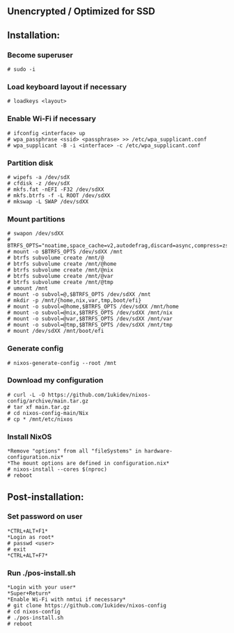 ## Unencrypted / Optimized for SSD
## Installation:
### Become superuser
```
# sudo -i
```

### Load keyboard layout if necessary
```
# loadkeys <layout>
```

### Enable Wi-Fi if necessary
```
# ifconfig <interface> up
# wpa_passphrase <ssid> <passphrase> >> /etc/wpa_supplicant.conf
# wpa_supplicant -B -i <interface> -c /etc/wpa_supplicant.conf
```

### Partition disk
```
# wipefs -a /dev/sdX
# cfdisk -z /dev/sdX
# mkfs.fat -nEFI -F32 /dev/sdXX
# mkfs.btrfs -f -L ROOT /dev/sdXX
# mkswap -L SWAP /dev/sdXX
```

### Mount partitions
```
# swapon /dev/sdXX
# BTRFS_OPTS="noatime,space_cache=v2,autodefrag,discard=async,compress=zstd"
# mount -o $BTRFS_OPTS /dev/sdXX /mnt
# btrfs subvolume create /mnt/@
# btrfs subvolume create /mnt/@home
# btrfs subvolume create /mnt/@nix
# btrfs subvolume create /mnt/@var
# btrfs subvolume create /mnt/@tmp
# umount /mnt
# mount -o subvol=@,$BTRFS_OPTS /dev/sdXX /mnt
# mkdir -p /mnt/{home,nix,var,tmp,boot/efi}
# mount -o subvol=@home,$BTRFS_OPTS /dev/sdXX /mnt/home
# mount -o subvol=@nix,$BTRFS_OPTS /dev/sdXX /mnt/nix
# mount -o subvol=@var,$BTRFS_OPTS /dev/sdXX /mnt/var
# mount -o subvol=@tmp,$BTRFS_OPTS /dev/sdXX /mnt/tmp
# mount /dev/sdXX /mnt/boot/efi
```

### Generate config
```
# nixos-generate-config --root /mnt
```

### Download my configuration
```
# curl -L -O https://github.com/1ukidev/nixos-config/archive/main.tar.gz
# tar xf main.tar.gz
# cd nixos-config-main/Nix
# cp * /mnt/etc/nixos
```

### Install NixOS
```
*Remove "options" from all "fileSystems" in hardware-configuration.nix*
*The mount options are defined in configuration.nix*
# nixos-install --cores $(nproc)
# reboot
```

## Post-installation:
### Set password on user
```
*CTRL+ALT+F1*
*Login as root*
# passwd <user>
# exit
*CTRL+ALT+F7*
```

### Run ./pos-install.sh
```
*Login with your user*
*Super+Return*
*Enable Wi-Fi with nmtui if necessary*
# git clone https://github.com/1ukidev/nixos-config
# cd nixos-config
# ./pos-install.sh
# reboot
```
